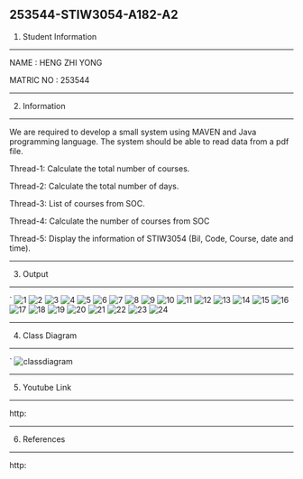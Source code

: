 253544-STIW3054-A182-A2
-----------------------------------------------------------------
1. Student Information
-----------------------------------------------------------------
NAME      : HENG ZHI YONG

MATRIC NO : 253544

-----------------------------------------------------------------
2. Information 
-----------------------------------------------------------------
We are required to develop a small system using MAVEN and Java programming language. The system should be able to read data from a pdf file. 

Thread-1: Calculate the total number of courses.

Thread-2: Calculate the total number of days.

Thread-3: List of courses from SOC.

Thread-4: Calculate the number of courses from SOC

Thread-5: Display the information of STIW3054 (Bil, Code, Course, date and time).


-----------------------------------------------------------------
3. Output
-----------------------------------------------------------------
`
![1](https://user-images.githubusercontent.com/44503116/55541438-9c421c80-56f7-11e9-828d-a42220be8a23.PNG)
![2](https://user-images.githubusercontent.com/44503116/55541483-b419a080-56f7-11e9-9d54-f5deaa9218f6.PNG)
![3](https://user-images.githubusercontent.com/44503116/55541487-b54acd80-56f7-11e9-8288-8ab233a6d9e4.PNG)
![4](https://user-images.githubusercontent.com/44503116/55541492-b5e36400-56f7-11e9-9d81-56bd06c3a679.PNG)
![5](https://user-images.githubusercontent.com/44503116/55541496-b7149100-56f7-11e9-8b80-f7266187186e.PNG)
![6](https://user-images.githubusercontent.com/44503116/55541499-b8de5480-56f7-11e9-953e-439f17b2400c.PNG)
![7](https://user-images.githubusercontent.com/44503116/55541503-ba0f8180-56f7-11e9-8e30-cad1d0eb06bf.PNG)
![8](https://user-images.githubusercontent.com/44503116/55541509-baa81800-56f7-11e9-880d-f690c1371c47.PNG)
![9](https://user-images.githubusercontent.com/44503116/55541513-bbd94500-56f7-11e9-96b8-85e37fa60d69.PNG)
![10](https://user-images.githubusercontent.com/44503116/55541519-bda30880-56f7-11e9-9dd6-c1a2bef6d49e.PNG)
![11](https://user-images.githubusercontent.com/44503116/55541521-bed43580-56f7-11e9-823a-119dd9063811.PNG)
![12](https://user-images.githubusercontent.com/44503116/55541523-c0056280-56f7-11e9-800d-c2dcac0e3d7b.PNG)
![13](https://user-images.githubusercontent.com/44503116/55541530-c1368f80-56f7-11e9-8c69-9216f6349875.PNG)
![14](https://user-images.githubusercontent.com/44503116/55541540-c3005300-56f7-11e9-9428-1892a8760af6.PNG)
![15](https://user-images.githubusercontent.com/44503116/55541542-c4318000-56f7-11e9-9483-3255aba44176.PNG)
![16](https://user-images.githubusercontent.com/44503116/55541546-c562ad00-56f7-11e9-8eca-bf34c3ad7eb8.PNG)
![17](https://user-images.githubusercontent.com/44503116/55541548-c5fb4380-56f7-11e9-8493-8cecb7e694a3.PNG)
![18](https://user-images.githubusercontent.com/44503116/55541551-c7c50700-56f7-11e9-8e57-43b334dcf3db.PNG)
![19](https://user-images.githubusercontent.com/44503116/55541552-c85d9d80-56f7-11e9-8b52-f824af17aead.PNG)
![20](https://user-images.githubusercontent.com/44503116/55541556-c98eca80-56f7-11e9-9b5c-f6b2cf5aa74a.PNG)
![21](https://user-images.githubusercontent.com/44503116/55541561-cabff780-56f7-11e9-8742-c6fe01b4d94f.PNG)
![22](https://user-images.githubusercontent.com/44503116/55541565-cbf12480-56f7-11e9-9234-34902e71b1ee.PNG)
![23](https://user-images.githubusercontent.com/44503116/55541567-cd225180-56f7-11e9-89e8-094a2ac4a1c5.PNG)
![24](https://user-images.githubusercontent.com/44503116/55541572-cf84ab80-56f7-11e9-9e6f-01161ed6837b.PNG)

-----------------------------------------------------------------
4. Class Diagram
-----------------------------------------------------------------
`
![classdiagram](https://user-images.githubusercontent.com/44503116/55541754-30ac7f00-56f8-11e9-8035-6bbd68a08d1f.jpg)


-----------------------------------------------------------------
5. Youtube Link
-----------------------------------------------------------------
http:

-----------------------------------------------------------------
6. References
-----------------------------------------------------------------
http:

